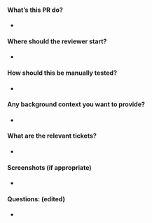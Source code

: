 #### What’s this PR do?
  - 
#### Where should the reviewer start?
  -
#### How should this be manually tested?
  -
#### Any background context you want to provide?
  -
#### What are the relevant tickets?
  - 
#### Screenshots (if appropriate)
  -
#### Questions: (edited)
  -
